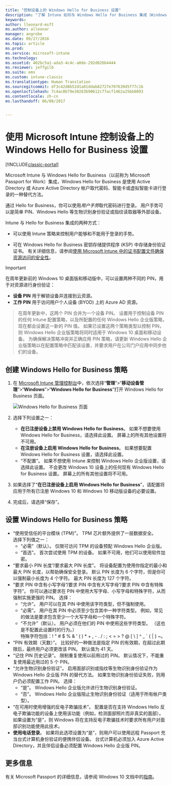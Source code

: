 ```yaml
---
title: "控制设备上的 Windows Hello for Business 设置"
description: "了解 Intune 如何与 Windows Hello for Business 集成（Windows Hello for Business 是使用 Active Directory 或 Azure Active Directory 帐户取代密码、智能卡或虚拟智能卡进行登录的一种替代方法）。"
keywords: 
author: lleonard-msft
ms.author: alleonar
manager: angrobe
ms.date: 09/27/2016
ms.topic: article
ms.prod: 
ms.service: microsoft-intune
ms.technology: 
ms.assetid: 402bc5a1-ada3-4c4c-a0de-292d026b4444
ms.reviewer: jeffgilb
ms.suite: ems
ms.custom: intune-classic
ms.translationtype: Human Translation
ms.sourcegitcommit: df3c42d8b52d1a01ddab82727e707639d5f77c16
ms.openlocfilehash: 7c4ac0b79e30283b90612c77acf1462a25bb6093
ms.contentlocale: zh-cn
ms.lasthandoff: 06/08/2017


---
```


# <a name="control-windows-hello-for-business-settings-on-devices-with-microsoft-intune"></a>使用 Microsoft Intune 控制设备上的 Windows Hello for Business 设置

[!INCLUDE[classic-portal](../includes/classic-portal.md)]

Microsoft Intune 与 Windows Hello for Business（以前称为 Microsoft Passport for Work）集成，Windows Hello for Business 是使用 Active Directory 或 Azure Active Directory 帐户取代密码、智能卡或虚拟智能卡进行登录的一种替代方法。

通过 Hello for Business，你可以使用*用户手势*取代密码进行登录。 用户手势可以是简单 PIN、Windows Hello 等生物识别身份验证或指纹读取器等外部设备。

Intune 与 Hello for Business 集成的两种方式：

-   可以使用 Intune 策略来控制用户能够和不能用于登录的手势。

-   可在 Windows Hello for Business 密钥存储提供程序 (KSP) 中存储身份验证证书。 有关详细信息，请参阅[使用 Microsoft Intune 中的证书配置文件确保资源访问的安全性](secure-resource-access-with-certificate-profiles.md)。

> [!IMPORTANT]
> 在周年更新前的 Windows 10 桌面版和移动版中，可以设置两种不同的 PIN，用于对资源进行身份验证：
- **设备 PIN** 用于解锁设备并连接到云资源。
- **工作 PIN** 用于访问用户个人设备 (BYOD) 上的 Azure AD 资源。

>在周年更新中，这两个 PIN 合并为一个设备 PIN。
设置用于控制设备 PIN 的任何 Intune 配置策略，以及所配置的任何 Windows Hello 企业版策略，现在都会设置这一新的 PIN 值。
如果已设置这两个策略类型以控制 PIN，则 Windows Hello 企业版策略将同时适用于 Windows 10 桌面和移动设备。
为确保解决策略冲突并正确应用 PIN 策略，请更新 Windows Hello 企业版策略以在配置策略中匹配该设置，并要求用户在公司门户应用中同步他们的设备。



## <a name="create-a-windows-hello-for-business-policy"></a>创建 Windows Hello for Business 策略

1.  在 [Microsoft Intune 管理控制台](https://manage.microsoft.com)中，依次选择“**管理**”&gt;“**移动设备管理**”&gt;“**Windows**”&gt;“**Windows Hello for Business**”打开 Windows Hello for Business 页面。

    ![Windows Hello for Business 页面](../media/passport.png)

2.  选择下列设置之一：
    - **在已注册设备上禁用 Windows Hello for Business**。 如果不想要使用 Windows Hello for Business，请选择此设置。 屏幕上的所有其他设置将不可用。
    - **在注册设备上启用 Windows Hello for Business**。 如果想要配置 Windows Hello for Business 设置，请选择此设置。
    - “不配置”。 如果不想使用 Intune 来控制 Windows Hello 企业版设置，请选择此设置。 不会更改 Windows 10 设备上的任何现有 Windows Hello for Business 设置。 屏幕上的所有其他设置将不可用。
3.  如果选择了“**在已注册设备上启用 Windows Hello for Business**”，请配置将应用于所有已注册 Windows 10 和 Windows 10 移动版设备的必要设置。
4.  完成后，请选择“保存”。


## <a name="settings-for-the-windows-hello-for-business-policy"></a>设置 Windows Hello for Business 策略

- “使用受信任的平台模块 (TPM)”。 TPM 芯片额外提供了一层数据安全。<br>选择下列值之一：
    - “必需”（默认）。 仅限可访问 TPM 的设备预配 Windows Hello 企业版。
    - “首选”。 首次尝试使用 TPM 的设备。 如果不可用，他们可以使用软件加密。
- “要求最小 PIN 长度”/要求最大 PIN 长度”。 将设备配置为使用你指定的最小和最大 PIN 长度，以帮助确保安全登录。 默认 PIN 长度为 6 个字符，但是你可以强制最小长度为 4 个字符。 最大 PIN 长度为 127 个字符。
- “要求 PIN 中含有小写字母”/要求 PIN 中含有大写字母”/要求 PIN 中含有特殊字符”。 你可以通过要求在 PIN 中使用大写字母、小写字母和特殊字符，从而强制实施更强的 PIN。 选择：
    - “允许”。 用户可以在其 PIN 中使用该字符类型，但不强制使用。
    - “必需”。 用户在其 PIN 中必须至少包含其中一种字符类型。 例如，常见的做法是要求包含至少一个大写字母和一个特殊字符。
    - “不允许”（默认）。 用户必须在他们的 PIN 中使用这些字符类型。 （这也是不配置此设置时的行为。）<br>特殊字符包括：! " # $ % &amp; ' ( ) &#42; + , - . / : ; &lt; = &gt; ? @ [ \ ] ^ _ &#96; { &#124; } ~。
- “PIN 有效期（天数）”。 比较好的一种做法是指定 PIN 的有效期，在超过此期限后，最终用户必须更改该 PIN。 默认值为 41 天。
- “记住 PIN 历史记录”。 限制重复使用以前用过的 PIN。 默认情况下，不能重复使用最近用过的 5 个 PIN。
- “允许生物识别身份验证”。 启用面部识别或指纹等生物识别身份验证作为 Windows Hello 企业版 PIN 的替代方法。 如果生物识别身份验证失败，则用户仍必须配置工作 PIN。 选择：
    - “是”。 Windows Hello 企业版允许进行生物识别身份验证。
    - “否”。 Windows Hello 企业版阻止生物识别身份验证（适用于所有帐户类型）。
- “在可用时使用增强的反电子欺骗技术”。 配置是否在支持 Windows Hello 反电子欺骗功能的设备上使用该功能（例如，检测面部照片而非真实的面部）。<br>如果设置为“是”，则 Windows 将在支持反电子欺骗技术时要求所有用户对面部识别功能使用此技术。
- **使用电话登录**。 如果将此选项设置为“是”，则用户可以使用远程 Passport 充当台式计算机身份验证的便携伴侣设备。 台式计算机必须加入 Azure Active Directory，并且伴侣设备必须配置 Windows Hello 企业版 PIN。

## <a name="further-information"></a>更多信息
有关 Microsoft Passport 的详细信息，请参阅 Windows 10 文档中的[指南](https://technet.microsoft.com/library/mt589441.aspx)。

